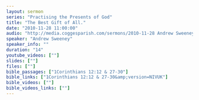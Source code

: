 ```yaml
---
layout: sermon
series: "Practising the Presents of God"
title: "The Best Gift of All."
date: "2010-11-28 11:00:00"
audio: "http://media.coggesparish.com/sermons/2010-11-28 Andrew Sweeney.mp3"
speaker: "Andrew Sweeney"
speaker_info: ""
duration: "14"
youtube_videos: [""]
slides: [""]
files: [""]
bible_passages: ["1Corinthians 12:12 & 27-30"]
bible_links: ["1Corinthians 12:12 & 27-30&amp;version=NIVUK"]
bible_videos: [""]
bible_videos_links: [""]
---
```

